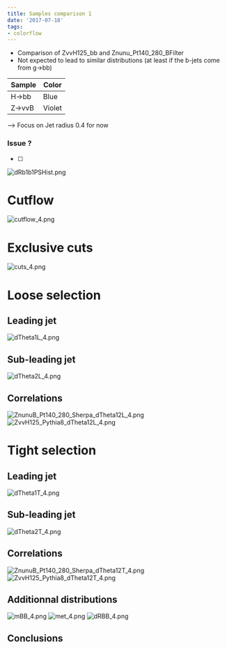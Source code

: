```yaml
---
title: Samples comparison 1
date: '2017-07-18'
tags:
- colorflow
---
```

- Comparison of ZvvH125_bb and Znunu_Pt140_280_BFilter
- Not expected to lead to similar distributions (at least if the b-jets come from g->bb)

| Sample | Color  |
| ------ | ------ |
| H->bb  | Blue   |
| Z->vvB | Violet |

--> Focus on Jet radius 0.4 for now

### Issue ?
- [ ] 
![dRb1b1PSHist.png](/images/q/dRb1b1PSHist.png)

# Cutflow
![cutflow_4.png](/images/q/cutflow_4.png)

# Exclusive cuts
![cuts_4.png](/images/q/cuts_4.png)

# Loose selection
## Leading jet
![dTheta1L_4.png](/images/q/dTheta1L_4.png)

## Sub-leading jet
![dTheta2L_4.png](/images/q/dTheta2L_4.png)

## Correlations
![ZnunuB_Pt140_280_Sherpa_dTheta12L_4.png](/images/q/ZnunuB_Pt140_280_Sherpa_dTheta12L_4.png)
![ZvvH125_Pythia8_dTheta12L_4.png](/images/q/ZvvH125_Pythia8_dTheta12L_4.png)

# Tight selection
## Leading jet
![dTheta1T_4.png](/images/q/dTheta1T_4.png)

## Sub-leading jet
![dTheta2T_4.png](/images/q/dTheta2T_4.png)

## Correlations
![ZnunuB_Pt140_280_Sherpa_dTheta12T_4.png](/images/q/ZnunuB_Pt140_280_Sherpa_dTheta12T_4.png)
![ZvvH125_Pythia8_dTheta12T_4.png](/images/q/ZvvH125_Pythia8_dTheta12T_4.png)

## Additionnal distributions
![mBB_4.png](/images/q/mBB_4.png)
![met_4.png](/images/q/met_4.png)
![dRBB_4.png](/images/q/dRBB_4.png)

## Conclusions


